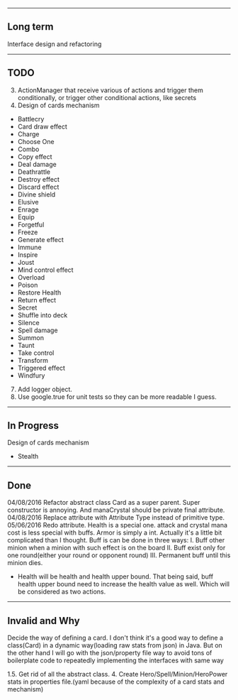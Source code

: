 ----------
Long term
----------
Interface design and refactoring


----
TODO
----
3. ActionManager that receive various of actions and trigger them conditionally, or trigger other conditional actions, like secrets
5. Design of cards mechanism

- Battlecry
- Card draw effect
- Charge
- Choose One
- Combo
- Copy effect
- Deal damage
- Deathrattle
- Destroy effect
- Discard effect
- Divine shield
- Elusive
- Enrage
- Equip
- Forgetful
- Freeze
- Generate effect
- Immune
- Inspire
- Joust
- Mind control effect
- Overload
- Poison
- Restore Health
- Return effect
- Secret
- Shuffle into deck
- Silence
- Spell damage
- Summon
- Taunt
- Take control
- Transform
- Triggered effect
- Windfury

7. Add logger object.
8. Use google.true for unit tests so they can be more readable I guess.

-----------
In Progress
-----------
Design of cards mechanism

- Stealth

----
Done
----
04/08/2016 Refactor abstract class Card as a super parent. Super constructor is annoying. And manaCrystal should be private final attribute.
04/08/2016 Replace attribute with Attribute Type instead of primitive type.
05/06/2016 Redo attribute. Health is a special one. attack and crystal mana cost is less special with buffs. Armor is simply a int.
Actually it's a little bit complicated than I thought. Buff is can be done in three ways:
I. Buff other minion when a minion with such effect is on the board
II. Buff exist only for one round(either your round or opponent round)
III. Permanent buff until this minion dies.
- Health will be health and health upper bound. That being said, buff health upper bound need to increase the health value as well.
Which will be considered as two actions.


---------------
Invalid and Why
---------------
Decide the way of defining a card. I don't think it's a good way to define a class(Card) in a dynamic way(loading raw stats from json) in Java. But on the other hand
I will go with the json/property file way to avoid tons of boilerplate code to repeatedly implementing the interfaces with same way

1.5. Get rid of all the abstract class.
4. Create Hero/Spell/Minion/HeroPower stats in properties file.(yaml because of the complexity of a card stats and mechanism)
